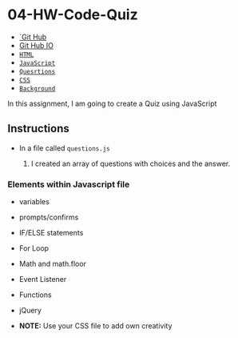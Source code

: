 # 04-HW-Code-Quiz

* [`Git Hub](hhttps://github.com/hannalip/04-HW-Code-Quiz)
* [Git Hub IO](https://hannalip.github.io/04-HW-Code-Quiz/./)
* [`HTML`](index.html)
* [`JavaScript`](script.js)
* [`Quesrtions`](question.js)
* [`CSS`](style.css)
* [`Background`](frame.png)

In this assignment, I am going to create a Quiz using JavaScript

## Instructions

* In a file called `questions.js`

  1. I created an array of questions with choices and the answer.


### Elements within Javascript file

  * variables

  * prompts/confirms

  * IF/ELSE statements

  * For Loop 

  * Math and math.floor

  * Event Listener

  * Functions

  * jQuery

* **NOTE:** Use your CSS file to add own creativity


